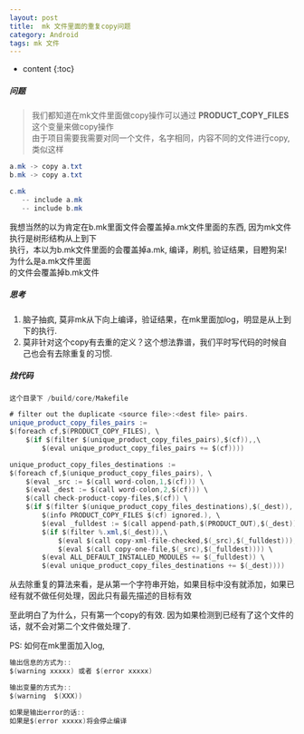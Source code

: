 ```yaml
---
layout: post
title:  mk 文件里面的重复copy问题
category: Android
tags: mk 文件
---
```

* content
{:toc}

##### 问题

> 我们都知道在mk文件里面做copy操作可以通过 **PRODUCT_COPY_FILES** 这个变量来做copy操作  
由于项目需要我需要对同一个文件，名字相同，内容不同的文件进行copy,类似这样

```java
a.mk -> copy a.txt  
b.mk -> copy a.txt  

c.mk  
   -- include a.mk  
   -- include b.mk  
```

我想当然的以为肯定在b.mk里面文件会覆盖掉a.mk文件里面的东西, 因为mk文件执行是树形结构从上到下  
执行，本以为b.mk文件里面的会覆盖掉a.mk, 编译，刷机, 验证结果，目瞪狗呆!为什么是a.mk文件里面  
的文件会覆盖掉b.mk文件


##### 思考
1. 脑子抽疯, 莫非mk从下向上编译，验证结果，在mk里面加log，明显是从上到下的执行.  
2. 莫非针对这个copy有去重的定义？这个想法靠谱，我们平时写代码的时候自己也会有去除重复的习惯.  

##### 找代码
```java
这个目录下 /build/core/Makefile
```
```java
# filter out the duplicate <source file>:<dest file> pairs.
unique_product_copy_files_pairs :=
$(foreach cf,$(PRODUCT_COPY_FILES), \
    $(if $(filter $(unique_product_copy_files_pairs),$(cf)),,\
        $(eval unique_product_copy_files_pairs += $(cf))))
```

```java
unique_product_copy_files_destinations :=
$(foreach cf,$(unique_product_copy_files_pairs), \
    $(eval _src := $(call word-colon,1,$(cf))) \
    $(eval _dest := $(call word-colon,2,$(cf))) \
    $(call check-product-copy-files,$(cf)) \
    $(if $(filter $(unique_product_copy_files_destinations),$(_dest)), \
        $(info PRODUCT_COPY_FILES $(cf) ignored.), \
        $(eval _fulldest := $(call append-path,$(PRODUCT_OUT),$(_dest))) \
        $(if $(filter %.xml,$(_dest)),\
            $(eval $(call copy-xml-file-checked,$(_src),$(_fulldest))),\
            $(eval $(call copy-one-file,$(_src),$(_fulldest)))) \
        $(eval ALL_DEFAULT_INSTALLED_MODULES += $(_fulldest)) \
        $(eval unique_product_copy_files_destinations += $(_dest))))
```

从去除重复的算法来看，是从第一个字符串开始，如果目标中没有就添加，如果已经有就不做任何处理，因此只有最先描述的目标有效  

至此明白了为什么，只有第一个copy的有效. 因为如果检测到已经有了这个文件的话，就不会对第二个文件做处理了.

PS: 如何在mk里面加入log,
```java
输出信息的方式为::
$(warning xxxxx) 或者 $(error xxxxx)

输出变量的方式为::
$(warning  $(XXX))

如果是输出error的话::
如果是$(error xxxxx)将会停止编译
```
